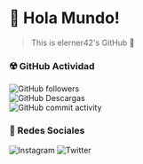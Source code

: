 # :space_invader: Hola Mundo!

> This is elerner42's GitHub :rocket:
<!-- 
### :space_invader: Actividad 

| :octocat: ***GitHub*** | :thumbsup: ***Social*** |
| :---------------------------------------------------------------------------------------------------------------------------------------- | ----------------------------------------------------------------------------------------------------- |
| ![GitHub followers](https://img.shields.io/github/followers/elerner42?style=social)                                                       | ![Twitter](https://img.shields.io/static/v1?logo=Twitter&label=Twitter&message=4&style=social)        |
| ![GitHub Descargas](https://img.shields.io/github/downloads/elerner42/42_libft/total?style=social)                                        | ![Instagram](https://img.shields.io/static/v1?logo=Instagram&label=Instagram&message=12&style=social) |
| ![GitHub commit activity](https://img.shields.io/github/commit-activity/y/elerner42/42_libft?logo=GitHub&style=social&label=Total_Commits)|

![visitors](https://visitor-badge.glitch.me/badge?page_id=page.id&left_color=green&right_color=red) -->
### :radioactive: GitHub Actividad
![GitHub followers](https://img.shields.io/github/followers/elerner42?style=social)<br>
![GitHub Descargas](https://img.shields.io/github/downloads/elerner42/42_libft/total?style=social)<br>
![GitHub commit activity](https://img.shields.io/github/commit-activity/y/elerner42/42_libft?logo=GitHub&style=social&label=Total_Commits)

### :space_invader: Redes Sociales
![Instagram](https://img.shields.io/static/v1?logo=Instagram&label=Instagram&message=13&style=social)
![Twitter](https://img.shields.io/static/v1?logo=Twitter&label=Twitter&message=4&style=social)
